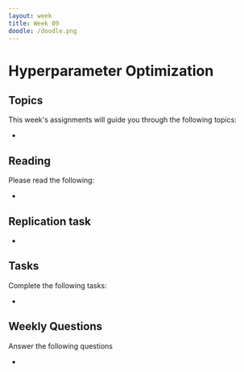```yaml
---
layout: week
title: Week 09
doodle: /doodle.png
---
```


# Hyperparameter Optimization

## Topics

This week's assignments will guide you through the following topics:

* 

## Reading

Please read the following:

* 

## Replication task

* 


## Tasks

Complete the following tasks:

*


## Weekly Questions

Answer the following questions

* 
